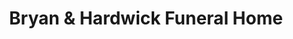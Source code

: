 ---
title: "Bryan & Hardwick Funeral Home"
url: /zanesville/bryan-and-hardwick-funeral-home/
shop: funeral directors
---